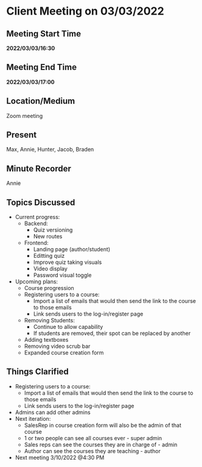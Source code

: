 # Client Meeting on 03/03/2022

## Meeting Start Time

**2022/03/03/16:30**

## Meeting End Time

**2022/03/03/17:00**

## Location/Medium

Zoom meeting

## Present
Max, Annie, Hunter, Jacob, Braden

## Minute Recorder

Annie

## Topics Discussed
- Current progress:
  - Backend:
    - Quiz versioning
    - New routes
  - Frontend:
    - Landing page (author/student)
    - Editting quiz 
    - Improve quiz taking visuals
    - Video display
    - Password visual toggle
 - Upcoming plans:
   - Course progression
   - Registering users to a course:
     - Import a list of emails that would then send the link to the course to those emails
     - Link sends users to the log-in/register page
   - Removing Students:
     - Continue to allow capability
     - If students are removed, their spot can be replaced by another 
   - Adding textboxes
   - Removing video scrub bar
   - Expanded course creation form



## Things Clarified
- Registering users to a course:
    - Import a list of emails that would then send the link to the course to those emails
    - Link sends users to the log-in/register page
- Admins can add other admins
- Next iteration:
  - SalesRep in course creation form will also be the admin of that course 
  - 1 or two people can see all courses ever - super admin
  - Sales reps can see the courses they are in charge of - admin
  - Author can see the courses they are teaching - author
- Next meeting 3/10/2022 @4:30 PM
